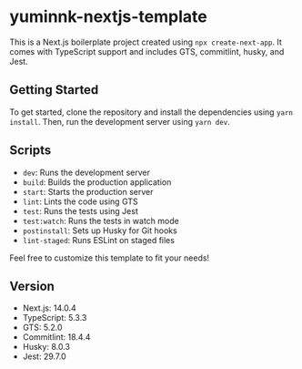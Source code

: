 # yuminnk-nextjs-template

This is a Next.js boilerplate project created using `npx create-next-app`. It comes with TypeScript support and includes GTS, commitlint, husky, and Jest.

## Getting Started
To get started, clone the repository and install the dependencies using `yarn install`. Then, run the development server using `yarn dev`.

## Scripts
- `dev`: Runs the development server
- `build`: Builds the production application
- `start`: Starts the production server
- `lint`: Lints the code using GTS
- `test`: Runs the tests using Jest
- `test:watch`: Runs the tests in watch mode
- `postinstall`: Sets up Husky for Git hooks
- `lint-staged`: Runs ESLint on staged files

Feel free to customize this template to fit your needs!

## Version
- Next.js: 14.0.4
- TypeScript: 5.3.3
- GTS: 5.2.0
- Commitlint: 18.4.4
- Husky: 8.0.3
- Jest: 29.7.0
